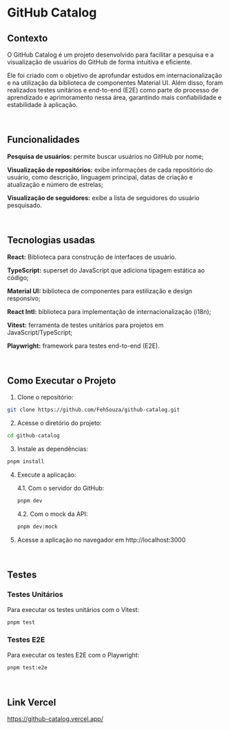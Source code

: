 # GitHub Catalog

## Contexto

O GitHub Catalog é um projeto desenvolvido para facilitar a pesquisa e a visualização de usuários do GitHub de forma intuitiva e eficiente.

Ele foi criado com o objetivo de aprofundar estudos em internacionalização e na utilização da biblioteca de componentes Material UI. Além disso, foram realizados testes unitários e end-to-end (E2E) como parte do processo de aprendizado e aprimoramento nessa área, garantindo mais confiabilidade e estabilidade à aplicação.

&nbsp;

## Funcionalidades

**Pesquisa de usuários:** permite buscar usuários no GitHub por nome;

**Visualização de repositórios:** exibe informações de cada repositório do usuário, como descrição, linguagem principal, datas de criação e atualização e número de estrelas;

**Visualização de seguidores:** exibe a lista de seguidores do usuário pesquisado.

&nbsp;

## Tecnologias usadas

**React:** Biblioteca para construção de interfaces de usuário.

**TypeScript:** superset do JavaScript que adiciona tipagem estática ao código;

**Material UI:** biblioteca de componentes para estilização e design responsivo;

**React Intl:** biblioteca para implementação de internacionalização (i18n);

**Vitest:** ferramenta de testes unitários para projetos em JavaScript/TypeScript;

**Playwright:** framework para testes end-to-end (E2E).

&nbsp;

## Como Executar o Projeto

1. Clone o repositório:

```bash
git clone https://github.com/FehSouza/github-catalog.git
```

2. Acesse o diretório do projeto:

```bash
cd github-catalog
```

3. Instale as dependências:

```bash
pnpm install
```

4. Execute a aplicação:

   4.1. Com o servidor do GitHub:

   ```bash
   pnpm dev
   ```

   4.2. Com o mock da API:

   ```bash
   pnpm dev:mock
   ```

5. Acesse a aplicação no navegador em http://localhost:3000

&nbsp;

## Testes

### Testes Unitários

Para executar os testes unitários com o Vitest:

```bash
pnpm test
```

### Testes E2E

Para executar os testes E2E com o Playwright:

```bash
pnpm test:e2e
```

&nbsp;

## Link Vercel

https://github-catalog.vercel.app/
